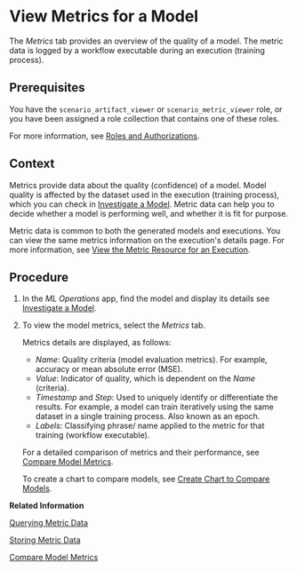 <!-- loio354931f07fd043359a8ea054a75f2648 -->

# View Metrics for a Model

The *Metrics* tab provides an overview of the quality of a model. The metric data is logged by a workflow executable during an execution \(training process\).



<a name="loio354931f07fd043359a8ea054a75f2648__prereq_lmh_lrd_jpb"/>

## Prerequisites

You have the `scenario_artifact_viewer` or `scenario_metric_viewer` role, or you have been assigned a role collection that contains one of these roles.

For more information, see [Roles and Authorizations](roles-and-authorizations-4ef8499.md).



<a name="loio354931f07fd043359a8ea054a75f2648__context_hpc_14j_1rb"/>

## Context

Metrics provide data about the quality \(confidence\) of a model. Model quality is affected by the dataset used in the execution \(training process\), which you can check in [Investigate a Model](investigate-a-model-90d641f.md). Metric data can help you to decide whether a model is performing well, and whether it is fit for purpose.

Metric data is common to both the generated models and executions. You can view the same metrics information on the execution's details page. For more information, see [View the Metric Resource for an Execution](view-the-metric-resource-for-an-execution-d85dd44.md).



<a name="loio354931f07fd043359a8ea054a75f2648__steps_qkj_n3p_5nb"/>

## Procedure

1.  In the *ML Operations* app, find the model and display its details see [Investigate a Model](investigate-a-model-90d641f.md).

2.  To view the model metrics, select the *Metrics* tab.

    Metrics details are displayed, as follows:

    -   *Name*: Quality criteria \(model evaluation metrics\). For example, accuracy or mean absolute error \(MSE\).
    -   *Value*: Indicator of quality, which is dependent on the *Name* \(criteria\).
    -   *Timestamp* and *Step*: Used to uniquely identify or differentiate the results. For example, a model can train iteratively using the same dataset in a single training process. Also known as an epoch.
    -   *Labels*: Classifying phrase/ name applied to the metric for that training \(workflow executable\).

    For a detailed comparison of metrics and their performance, see [Compare Model Metrics](compare-model-metrics-4b4415e.md).

    To create a chart to compare models, see [Create Chart to Compare Models](create-chart-to-compare-models-a943fa7.md).


**Related Information**  


[Querying Metric Data](https://help.sap.com/viewer/2d6c5984063c40a59eda62f4a9135bee/CLOUD/en-US/f25046fbda39417b8bc66991606b428d.html)

[Storing Metric Data](https://help.sap.com/viewer/2d6c5984063c40a59eda62f4a9135bee/CLOUD/en-US/ab04f048da444d13bae08214c9d40e12.html)

[Compare Model Metrics](compare-model-metrics-4b4415e.md "You can compare metrics for models to determine which configuration parameters result in optimum results.")

